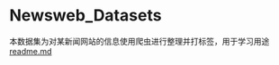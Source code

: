 # Newsweb_Datasets
本数据集为对某新闻网站的信息使用爬虫进行整理并打标签，用于学习用途
[readme.md](https://github.com/Davidconagent/Newsweb_Datasets/files/8842673/readme.md)
